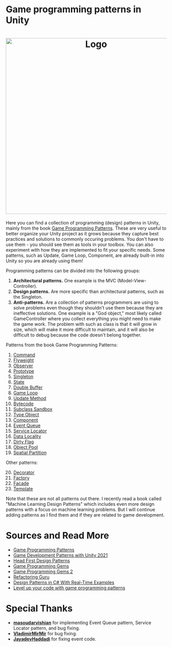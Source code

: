 ﻿# Game programming patterns in Unity

<h1 align="center" ><img src="https://github.com/MANISH-SAHANI/Unity-Programing-Patterns/assets/91081774/09003df5-ee71-477e-927f-9cf54979bcc7" alt="Logo" width="550" /></h1>


Here you can find a collection of programming (design) patterns in Unity, mainly from the book [Game Programming Patterns](http://gameprogrammingpatterns.com). These are very useful to better organize your Unity project as it grows because they capture best practices and solutions to commonly occuring problems. You don't have to use them - you should see them as tools in your toolbox. You can also experiment with how they are implemented to fit your specific needs. Some patterns, such as Update, Game Loop, Component, are already built-in into Unity so you are already using them! 

Programming patterns can be divided into the following groups:
1. **Architectural patterns.** One example is the MVC (Model-View-Controller).
2. **Design patterns.** Are more specific than architectural patterns, such as the Singleton.
3. **Anti-patterns.** Are a collection of patterns programmers are using to solve problems even though they shouldn't use them because they are ineffective solutions. One example is a "God object," most likely called GameController where you collect everything you might need to make the game work. The problem with such as class is that it will grow in size, which will make it more difficult to maintain, and it will also be difficult to debug because the code doesn't belong together.  

Patterns from the book Game Programming Patterns:

1. [Command](_text/1-command.md)
2. [Flyweight](_text/2-flyweight.md)
3. [Observer](_text/3-observer.md)
4. [Prototype](_text/4-prototype.md)
5. [Singleton](_text/5-singleton.md)
6. [State](_text/6-state.md)
7. [Double Buffer](_text/7-double-buffer.md)
8. [Game Loop](_text/8-game-loop.md)
9. [Update Method](_text/9-update-method.md)
10. [Bytecode](_text/10-bytecode.md)
11. [Subclass Sandbox](_text/11-subclass-sandbox.md)
12. [Type Object](_text/12-type-object.md)
13. [Component](_text/13-component.md)
14. [Event Queue](_text/14-event-queue.md)
15. [Service Locator](_text/15-service-locator.md)
16. [Data Locality](_text/16-data-locality.md)
17. [Dirty Flag](_text/17-dirty-flag.md)
18. [Object Pool](_text/18-object-pool.md)
19. [Spatial Partition](_text/19-spatial-partition.md)

Other patterns:

20. [Decorator](_text/20-decorator.md)
21. [Factory](_text/21-factory.md)
22. [Facade](_text/22-facade.md)
23. [Template](_text/23-template.md)

Note that these are not all patterns out there. I recently read a book called "Machine Learning Design Patterns" which includes even more design patterns with a focus on machine learning problems. But I will continue adding patterns as I find them and if they are related to game development.  



# Sources and Read More

- [Game Programming Patterns](http://gameprogrammingpatterns.com)
- [Game Development Patterns with Unity 2021](https://www.amazon.com/Game-Development-Patterns-Unity-2021/dp/1800200811)
- [Head First Design Patterns](https://www.amazon.com/Head-First-Design-Patterns-Brain-Friendly/dp/0596007124)
- [Game Programming Gems](https://www.amazon.com/Game-Programming-Gems-CD/dp/1584500492)
- [Game Programming Gems 2](https://www.amazon.com/Game-Programming-Gems-GAME-PROGRAMMING/dp/1584500549)
- [Refactoring Guru](https://refactoring.guru/design-patterns)
- [Design Patterns in C# With Real-Time Examples](https://dotnettutorials.net/course/dot-net-design-patterns/)
- [Level up your code with game programming patterns](https://resources.unity.com/games/level-up-your-code-with-game-programming-patterns)



# Special Thanks

- **[masoudarvishian](https://github.com/masoudarvishian)** for implementing Event Queue pattern, Service Locator pattern, and bug fixing.
- **[VladimirMirMir](https://github.com/VladimirMirMir)** for bug fixing.
- **[JayadevHaddadi](https://github.com/JayadevHaddadi)** for fixing event code. 
